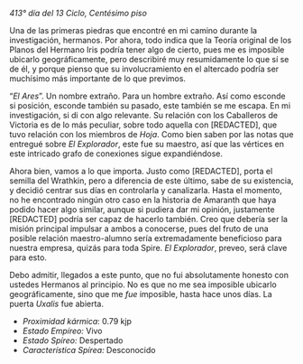 *413° día del 13 Ciclo, Centésimo piso*

Una de las primeras piedras que encontré en mi camino durante la investigación, hermanos. Por ahora, todo indica que la Teoría original de los Planos del Hermano Iris podría tener algo de cierto, pues me es imposible ubicarlo geográficamente, pero describiré muy resumidamente lo que sí se de él, y porque pienso que su involucramiento en el altercado podría ser muchísimo más importante de lo que previmos.

“*El Ares*”. Un nombre extraño. Para un hombre extraño. Así como esconde si posición, esconde también su pasado, este también se me escapa. En mi investigación, si di con algo relevante. Su relación con los Caballeros de Victoria es de lo más peculiar, sobre todo aquella con [REDACTED], que tuvo relación con los miembros de *Hoja*. Como bien saben por las notas que entregué sobre *El Explorador*, este fue su maestro, así que las vértices en este intricado grafo de conexiones sigue expandiéndose.

Ahora bien, vamos a lo que importa. Justo como [REDACTED], porta el semilla del Wrathkin, pero a diferencia de este último, sabe de su existencia, y decidió centrar sus días en controlarla y canalizarla. Hasta el momento, no he encontrado ningún otro caso en la historia de Amaranth que haya podido hacer algo similar, aunque si pudiera dar mi opinión, justamente [REDACTED] podría ser capaz de hacerlo también. Creo que debería ser la misión principal impulsar a ambos a conocerse, pues del fruto de una posible relación maestro-alumno sería extremadamente beneficioso para nuestra empresa, quizás para toda Spire. *El Explorador*, preveo, será clave para esto.

Debo admitir, llegados a este punto, que no fui absolutamente honesto con ustedes Hermanos al principio. No es que no me sea imposible ubicarlo geográficamente, sino que me *fue* imposible, hasta hace unos días. La puerta *Uxalis* fue abierta.



- *Proximidad kármica*: 0.79 kjp
- *Estado Empíreo:* Vivo
- *Estado Spíreo:* Despertado
- *Característica Spírea:* Desconocido
